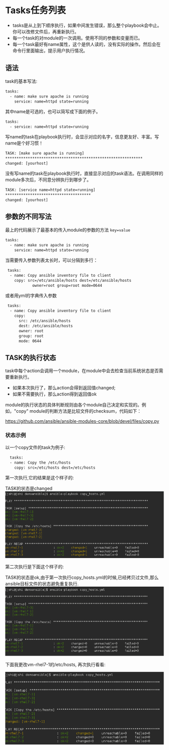 # Tasks任务列表

* tasks是从上到下顺序执行，如果中间发生错误，那么整个playbook会中止。你可以改修文件后，再重新执行。
* 每一个task的对module的一次调用。使用不同的参数和变量而已。
* 每一个task最好有name属性，这个是供人读的，没有实际的操作。然后会在命令行里面输出，提示用户执行情况。

## 语法

task的基本写法:

```
tasks:
  - name: make sure apache is running
    service: name=httpd state=running
```

其中name是可选的，也可以简写成下面的例子。

```
tasks:
  - service: name=httpd state=running
```

写name的task在playbook执行时，会显示对应的名字，信息更友好、丰富。写name是个好习惯！
```
TASK: [make sure apache is running] *************************************************************
changed: [yourhost]
```

没有写name的task在playbook执行时，直接显示对应的task语法。在调用同样的module多次后，不同意分辨执行到哪步了。
```
TASK: [service name=httpd state=running] **************************************
changed: [yourhost]
```

## 参数的不同写法

最上的代码展示了最基本的传入module的参数的方法 ```key=value```

```
tasks:
  - name: make sure apache is running
    service: name=httpd state=running
```

当需要传入参数列表太长时，可以分隔到多行：

```
 tasks:
  - name: Copy ansible inventory file to client
    copy: src=/etc/ansible/hosts dest=/etc/ansible/hosts
            owner=root group=root mode=0644
```

或者用yml的字典传入参数

```
 tasks:
  - name: Copy ansible inventory file to client
    copy:
      src: /etc/ansible/hosts
      dest: /etc/ansible/hosts
      owner: root
      group: root
      mode: 0644
```

## TASK的执行状态

task中每个action会调用一个module，在module中会去检查当前系统状态是否需要重新执行。

* 如果本次执行了，那么action会得到返回值changed;
* 如果不需要执行，那么action得到返回值ok

module的执行状态的具体判断规则由各个module自己决定和实现的。例如，"copy" module的判断方法是比较文件的checksum，代码如下：

[https:\/\/github.com\/ansible\/ansible-modules-core\/blob\/devel\/files\/copy.py](https://github.com/ansible/ansible-modules-core/blob/devel/files/copy.py)

### 状态示例

以一个copy文件的task为例子:

```
  tasks:
  - name: Copy the /etc/hosts
    copy: src=/etc/hosts dest=/etc/hosts
```

第一次执行,它的结果是这个样子的:

TASK的状态是changed
![](copy_hosts_1st.png)

第二次执行是下面这个样子的:

TASK的状态是ok,由于第一次执行copy\_hosts.yml的时候,已经拷贝过文件,那么ansible目标文件的状态避免重复执行.
![](copy_hosts_2nd.png)

下面我更改vm-rhel7-1的\/etc\/hosts, 再次执行看看:

![](copy_hosts_3rd.png)
